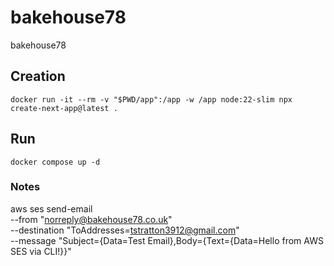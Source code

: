 # bakehouse78
bakehouse78


## Creation

```
docker run -it --rm -v "$PWD/app":/app -w /app node:22-slim npx create-next-app@latest .
```

## Run

```
docker compose up -d
```



### Notes

aws ses send-email \
  --from "norreply@bakehouse78.co.uk" \
  --destination "ToAddresses=tstratton3912@gmail.com" \
  --message "Subject={Data=Test Email},Body={Text={Data=Hello from AWS SES via CLI!}}"
